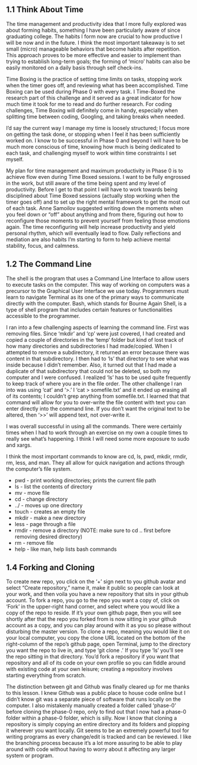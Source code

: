 ## 1.1 Think About Time

The time management and productivity idea that I more fully explored was about forming habits, something I have been particularly aware of since graduating college. The habits I form now are crucial to how productive I will be now and in the future. I think the most important takeaway is to set small (micro) manageable behaviors that become habits after repetition. This approach proves to be more effective and easier to implement than trying to establish long-term goals; the forming of ‘micro’ habits can also be easily monitored on a daily basis through self check-ins.

Time Boxing is the practice of setting time limits on tasks, stopping work when the timer goes off, and reviewing what has been accomplished. Time Boxing can be used during Phase 0 with every task. I Time-Boxed the research part of this challenge and it served as a great indicator for how much time it took for me to read and do further research. For coding challenges, Time Boxing will definitely come in handy, especially when splitting time between coding, Googling, and taking breaks when needed.

I’d say the current way I manage my time is loosely structured; I focus more on getting the task done, or stopping when I feel it has been sufficiently worked on. I know to be successful in Phase 0 and beyond I will have to be much more conscious of time, knowing how much is being dedicated to each task, and challenging myself to work within time constraints I set myself.

My plan for time management and maximum productivity in Phase 0 is to achieve flow even during Time Boxed sessions. I want to be fully engrossed in the work, but still aware of the time being spent and my level of productivity. Before I get to that point I will have to work towards being disciplined about Time Boxed sessions (actually stop working when the timer goes off) and to set up the right mental framework to get the most out of each task. Anne Samoilov suggested writing down the moments when you feel down or “off” about anything and from there, figuring out how to reconfigure those moments to prevent yourself from feeling those emotions again. The time reconfiguring will help increase productivity and yield personal rhythm, which will eventually lead to flow. Daily reflections and mediation are also habits I’m starting to form to help achieve mental stability, focus, and calmness.


## 1.2 The Command Line

The shell is the program that uses a Command Line Interface to allow users to execute tasks on the computer. This way of working on computers was a precursor to the Graphical User Interface we use today. Programmers must learn to navigate Terminal as its one of the primary ways to communicate directly with the computer. Bash, which stands for Bourne Again Shell, is a type of shell program that includes certain features or functionalities accessible to the programmer.

I ran into a few challenging aspects of learning the command line. First was removing files. Since ‘mkdir’ and ‘cp’ were just covered, I had created and copied a couple of directories in the ‘temp’ folder but kind of lost track of how many directories and subdirectories I had made/copied. When I attempted to remove a subdirectory, it returned an error because there was content in that subdirectory. I then had to ‘ls’ that directory to see what was inside because I didn’t remember. Also, it turned out that I had made a duplicate of that subdirectory that could not be deleted, so both my computer and I were confused. I realized ‘ls’ has to be used quite frequently to keep track of where you are in the file order. The other challenge I ran into was using ‘cat’ and ‘>.’ I ‘cat > somefile.txt’ and it ended up erasing all of its contents; I couldn’t grep anything from somefile.txt. I learned that that command will allow for you to over-write the file content with text you can enter directly into the command line. If you don’t want the original text to be altered, then ‘>>’ will append text, not over-write it.

I was overall successful in using all the commands. There were certainly times when I had to work through an exercise on my own a couple times to really see what’s happening. I think I will need some more exposure to sudo and xargs.

I think the most important commands to know are cd, ls, pwd, mkdir, rmdir, rm, less, and man. They all allow for quick navigation and actions through the computer’s file system.

- pwd - print working directories;  prints the current file path
- ls - list the contents of directory
- mv - move file
- cd - change directory
- ../ - moves up one directory
- touch - creates an empty file
- mkdir - make a new directory
- less - page through a file
- rmdir - remove a directory (NOTE: make sure to cd .. first before removing desired directory)
- rm - remove file
- help - like man, help lists bash commands


## 1.4 Forking and Cloning

To create new repo, you click on the ‘+’ sign next to you github avatar and select “Create repository,” name it, make it public so people can look at your work, and then voila you have a new repository that sits in your github account. To fork a repo, you go to the repo you want a copy of, click on ‘Fork’ in the upper-right hand corner, and select where you would like a copy of the repo to reside. If it’s your own github page, then you will see shortly after that the repo you forked from is now sitting in your github account as a copy, and you can play around with it as you so please without disturbing the master version. To clone a repo, meaning you would like it on your local computer, you copy the clone URL located on the bottom of the right-column of the repo’s github page, open Terminal, jump to the directory you want the repo to live in, and type ‘git clone <INSERT CLONE URL HERE>.’ If you type ‘ls’ you’ll see the repo sitting in that directory. You’d fork a repository if you want that repository and all of its code on your own profile so you can fiddle around with existing code at your own leisure; creating a repository involves starting everything from scratch.

The distinction between git and Github was finally cleared up for me thanks to this lesson. I knew Github was a public place to house code online but I didn’t know git was a separate piece of software that runs locally on the computer. I also mistakenly manually created a folder called ‘phase-0’ before cloning the phase-0 repo, only to find out that I now had a phase-0 folder within a phase-0 folder, which is silly. Now I know that cloning a repository is simply copying an entire directory and its folders and plopping it wherever you want locally. Git seems to be an extremely powerful tool for writing programs as every change/edit is tracked and can be reviewed. I like the branching process because it’s a lot more assuring to be able to play around with code without having to worry about it affecting any larger system or program.